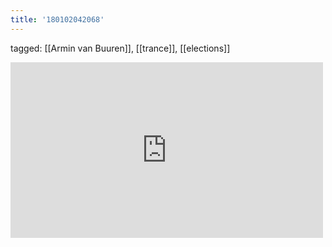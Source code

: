 ```yaml
---
title: '180102042068'
---
```

tagged: [[Armin van Buuren]], [[trance]], [[elections]]
<iframe allow="accelerometer; autoplay; clipboard-write; encrypted-media; gyroscope; picture-in-picture" allowfullscreen="" frameborder="0" height="281" id="youtube_iframe" src="https://www.youtube.com/embed/mfJhMfOPWdE?feature=oembed&amp;enablejsapi=1&amp;origin=https://safe.txmblr.com&amp;wmode=opaque" width="500"></iframe>